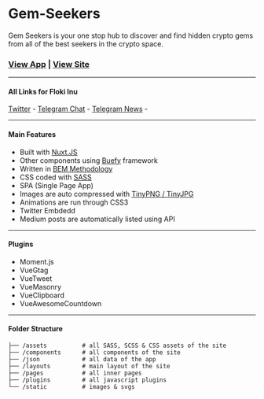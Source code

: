 # Gem-Seekers

Gem Seekers is your one stop hub to discover and find hidden crypto gems from all of the best seekers in the crypto space.

### [View App](https://beta.gemseekers.io/) | [View Site](https://gemseekers.io/)

------------

#### All Links for Floki Inu

[Twitter](https://twitter.com/GemSeekers) - 
[Telegram Chat](https://t.me/GemSeekers_Chat) - 
[Telegram News](https://t.me/GemSeekers_News) - 

------------


#### Main Features

- Built with [Nuxt.JS](https://nuxtjs.org/)
- Other components using [Buefy](https://buefy.org/) framework
- Written in [BEM Methodology](https://en.bem.info/methodology/)
- CSS coded with [SASS](https://sass-lang.com/)
- SPA (Single Page App)
- Images are auto compressed with [TinyPNG / TinyJPG](https://tinypng.com/developers)
- Animations are run through CSS3 
- Twitter Embdedd 
- Medium posts are automatically listed using API

------------


#### Plugins

- Moment.js
- VueGtag
- VueTweet
- VueMasonry
- VueClipboard
- VueAwesomeCountdown

------------

#### Folder Structure

    ├── /assets          # all SASS, SCSS & CSS assets of the site
    ├── /components      # all components of the site
    ├── /json            # all data of the app
    ├── /layouts         # main layout of the site
    ├── /pages           # all inner pages
    ├── /plugins         # all javascript plugins
    └── /static          # images & svgs
